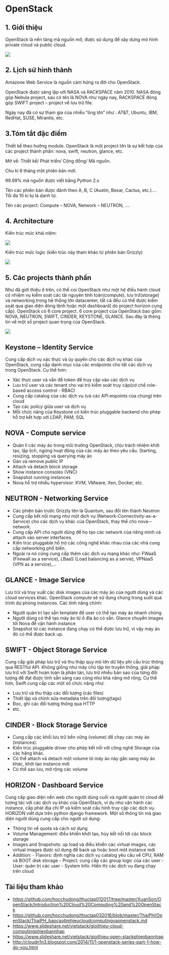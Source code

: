 # OpenStack

## 1. Giới thiệu
OpenStack là nền tảng mã nguồn mở, được sử dụng để xây dựng mô hình private cloud và public cloud.

<img src=https://i.imgur.com/8zt3lZw.png>

## 2. Lịch sử hình thành
Amazone Web Service là nguồn cảm hứng ra đời cho OpenStack.

OpenStack được sáng lập với NASA và RACKSPACE năm 2010. NASA đóng góp Nebula project, sau có tên là NOVA như ngày nay, RACKSPACE đóng góp SWIFT project – project về lưu trữ file.

Ngày nay đã có sự tham gia của nhiều “ông lớn” như : AT&T, Ubuntu, IBM, RedHat, SUSE, Mirantis, etc.

## 3.Tóm tắt đặc điểm
Thiết kế theo hướng module. OpenStack là một project lớn là sự kết hợp của các project thành phần: nova, swift, neutron, glance, etc.

Mở về: Thiết kế/ Phát triển/ Cộng đồng/ Mã nguồn.

Chu kì 6 tháng một phiên bản mới.

99.99% mã nguồn được viết bằng Python 2.x

Tên các phiên bản được đánh theo A, B, C (Austin, Bexar, Cactus, etc.)…. Tối đa 10 kí tự là danh từ.

Tên các project: Compute – NOVA, Network – NEUTRON, ….

## 4. Architecture

Kiến trúc mức khái niệm:

<img src=https://i.imgur.com/8zt3lZw.png>

Kiến trúc mức logic (kiến trúc này tham khảo từ phiên bản Grizzly)

<img src=https://i.imgur.com/EBbCJkZ.png>

## 5. Các projects thành phần
Như đã giới thiệu ở trên, có thể coi OpenStack như một hệ điều hành cloud có nhiệm vụ kiểm soát các tài nguyên tính toán(compute), lưu trữ(storage) và networking trong hệ thống lớn datacenter, tất cả đều có thể được kiểm soát qua giao diện dòng lệnh hoặc một dashboard( do project horizon cung cấp). OpenStack có 6 core project. 6 core project của OpenStack bao gồm: NOVA, NEUTRON, SWIFT, CINDER, KEYSTONE, GLANCE. Sau đây là thông tin về một số project quan trọng của OpenStack.

<img src=https://i.imgur.com/ywbSjlO.png>

## Keystone – Identity Service
Cung cấp dịch vụ xác thực và ủy quyền cho các dịch vụ khác của OpenStack, cung cấp danh mục của các endpoints cho tất các dịch vụ trong OpenStack. Cụ thể hơn:

- Xác thực user và vấn đề token để truy cập vào các dịch vụ
- Lưu trữ user và các tenant cho vai trò kiểm soát truy cập(cơ chế role-based access control - RBAC)
- Cung cấp catalog của các dịch vụ (và các API enpoints của chúng) trên cloud
- Tạo các policy giữa user và dịch vụ
- Mỗi chức năng của Keystone có kiến trúc pluggable backend cho phép hỗ trợ kết hợp với LDAP, PAM, SQL

## NOVA - Compute service

- Quản lí các máy ảo trong môi trường OpenStack, chịu trách nhiệm khởi tạo, lập lịch, ngừng hoạt động của các máy ảo theo yêu cầu.
Starting, resizing, stopping và querying máy ảo
- Gán và remove public IP
- Attach và detach block storage
- Show instance consoles (VNC)
- Snapshot running instances
- Nova hỗ trợ nhiều hypervisor: KVM, VMware, Xen, Docker, etc.

## NEUTRON - Networking Service

- Các phiên bản trước Grizzly tên là Quantum, sau đổi tên thành Neutron
- Cung cấp kết nối mạng như một dịch vụ (Network-Connectivity-as-a-Service) cho các dịch vụ khác của OpenStack, thay thế cho nova-- network.
- Cung cấp API cho người dùng để họ tạo các network của riêng mình và attach vào server interfaces.
- Kiến trúc pluggable hỗ trợ các công nghệ khác nhau của các nhà cung cấp networking phổ biến.
- Ngoài ra nó cũng cung cấp thêm các dịch vụ mạng khác như: FWaaS (Firewall as a service), LBaaS (Load balancing as a servie), VPNaaS (VPN as a service),...

## GLANCE - Image Service
Lưu trữ và truy xuất các disk images của các máy ảo của người dùng và các cloud services khác. OpenStack compute sẽ sử dụng chúng trong suốt quá trình dự phòng instances. Các tính năng chính:
- Người quản trị tạo sẵn template để user có thể tạo máy ảo nhanh chóng
- Người dùng có thể tạo máy ảo từ ổ đĩa ảo có sẵn. Glance chuyển images tới Nova để vận hành instance
- Snapshot từ các instance đang chạy có thể được lưu trữ, vì vậy máy ảo đó có thể được back up.

## SWIFT - Object Storage Service

Cung cấp giải pháp lưu trữ và thu thập quy mô lớn dữ liệu phi cấu trúc thông qua RESTful API. Không giống như máy chủ tập tin truyền thống, giải pháp lưu trữ với Swift hoàn toàn là phân tán, lưu trữ nhiều bản sao của từng đối tượng để đạt được tính sẵn sàng cao cũng như khả năng mở rộng. Cụ thể hơn, Swift cung cấp các một số chức năng như:
- Lưu trữ và thu thập các đối tượng (các files)
- Thiết lập và chỉnh sửa metadata trên đối tượng(tags)
- Đọc, ghi các đối tượng thông qua HTTP
- etc.

## CINDER - Block Storage Service

- Cung cấp các khối lưu trữ bền vững (volume) để chạy các máy ảo (instances).
- Kiến trúc pluggable driver cho phép kết nối với công nghệ Storage của các hãng khác.
- Có thể attach và detach một volume từ máy ảo này gắn sang máy ảo khác, khởi tạo instance mới
- Có thể sao lưu, mở rộng các volume

## HORIZON - Dashboard Service
Cung cấp giao diện nền web cho người dùng cuối và người quản trị cloud để tương tác với các dịch vụ khác của OpenStack, ví dụ như vận hành các instance, cấp phát địa chỉ IP và kiểm soát cấu hình truy cập các dịch vụ. HORIZON viết dựa trên python django framework. Một số thông tin mà giao diện người dùng cung cấp cho người sử dụng:

- Thông tin về quota và cách sử dụng
- Volume Management: điều khiển khởi tạo, hủy kết nối tới các block storage
- Images and Snapshots: up load và điều khiển các virtual images, các virtual images được sử dụng để back up hoặc boot một instance mới
- Addition:
        - Flavors: định nghĩa các dịch vụ catalog yêu cầu về CPU, RAM và BOOT disk storage
        - Project: cung cấp các group logic của các user
        - User: quản trị các user
        - System Info: Hiển thị các dịch vụ đang chạy trên cloud

## Tài liệu tham khảo
- https://github.com/hocchudong/thuctap012017/tree/master/XuanSon/OpenStack/Introduction%20Cloud%20Computing%20and%20OpenStack
- https://github.com/hocchudong/thuctap032016/blob/master/ThaiPH/OpenStack/ThaiPH_baocaotimhieucloudcomputingvaopenstack.md
- https://www.slideshare.net/vietstack/gioithieu-cloud-computingphienbannhap
- https://www.slideshare.net/vietstack/gioithieu-open-stackphienbannhap
- http://cloudn1n3.blogspot.com/2014/11/1-openstack-series-part-1-how-do-you.html
